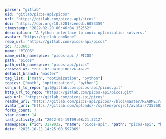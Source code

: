 ```yaml
---
parser: "gitlab"
uid: "gitlab/picos-api/picos"
url: "https://gitlab.com/picos-api/picos"
doi: "https://doi.org/10.5281/zenodo.6053359"
timestamp: "2022-02-20 00:46:04.152562"
description: "A Python interface to conic optimization solvers."
avatar: "https://gitlab.comNone"
repo_url: "https://gitlab.com/picos-api/picos"
id: 7353603
name: "PICOS"
name_with_namespace: "picos-api / PICOS"
path: "picos"
path_with_namespace: "picos-api/picos"
created_at: "2018-07-04T09:08:26.469Z"
default_branch: "master"
tag_list: ["math", "optimization", "python"]
topics: ["math", "optimization", "python"]
ssh_url_to_repo: "git@gitlab.com:picos-api/picos.git"
http_url_to_repo: "https://gitlab.com/picos-api/picos.git"
web_url: "https://gitlab.com/picos-api/picos"
readme_url: "https://gitlab.com/picos-api/picos/-/blob/master/README.rst"
avatar_url: "https://gitlab.com/uploads/-/system/project/avatar/7353603/logo.png"
forks_count: 7
star_count: 14
last_activity_at: "2022-02-19T09:08:21.321Z"
namespace: {"id": 3179032, "name": "picos-api", "path": "picos-api", "kind": "group", "full_path": "picos-api", "parent_id": null, "avatar_url": null, "web_url": "https://gitlab.com/groups/picos-api"}
date: "2025-10-18 14:25:00.597069"
---
```

